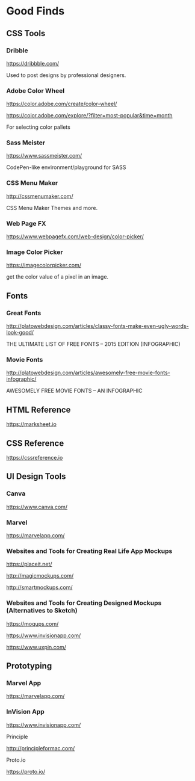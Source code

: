 # Good Finds

## CSS Tools

### Dribble
https://dribbble.com/

Used to post designs by professional designers.

### Adobe Color Wheel
https://color.adobe.com/create/color-wheel/

https://color.adobe.com/explore/?filter=most-popular&time=month

For selecting color pallets

### Sass Meister
https://www.sassmeister.com/

CodePen-like environment/playground for SASS

### CSS Menu Maker
http://cssmenumaker.com/

CSS Menu Maker Themes and more.

### Web Page FX
https://www.webpagefx.com/web-design/color-picker/

### Image Color Picker
https://imagecolorpicker.com/

get the color value of a pixel in an image.

## Fonts

### Great Fonts
http://platowebdesign.com/articles/classy-fonts-make-even-ugly-words-look-good/

THE ULTIMATE LIST OF FREE FONTS – 2015 EDITION (INFOGRAPHIC)

### Movie Fonts
http://platowebdesign.com/articles/awesomely-free-movie-fonts-infographic/

AWESOMELY FREE MOVIE FONTS – AN INFOGRAPHIC


## HTML Reference
https://marksheet.io

## CSS Reference
https://cssreference.io

## UI Design Tools

### Canva
https://www.canva.com/

### Marvel
https://marvelapp.com/

### Websites and Tools for Creating Real Life App Mockups

https://placeit.net/

http://magicmockups.com/

http://smartmockups.com/

### Websites and Tools for Creating Designed Mockups (Alternatives to Sketch)

https://moqups.com/

https://www.invisionapp.com/

https://www.uxpin.com/


## Prototyping

### Marvel App

https://marvelapp.com/

### InVision App

https://www.invisionapp.com/

Principle

http://principleformac.com/

Proto.io

https://proto.io/
